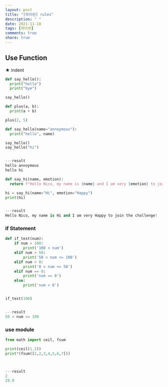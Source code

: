 ```yaml
---
layout: post
title: "[파이썬] rules"
description: " "
date: 2021-11-18
tags: [파이썬]
comments: true
share: true
---
```



Use Function
-----
★ indent      
~~~~~~Python
def say_hello():
  print("hello")
  print("bye")

say_hello()
~~~~~~

~~~~~~Python
def plus(a, b):
  print(a + b)

plus(2, 5)
~~~~~~

~~~~~~Python
def say_hello(name="annoymous"):
  print("hello", name)

say_hello()
say_hello("hi")


---result
hello annoymous
hello hi
~~~~~~

~~~~Python
def say_hi(name, emotion):
  return f"Hello Nico, my name is {name} and I am very {emotion} to join the challenge!"

hi = say_hi(name="Hi", emotion="Happy")
print(hi)


---result
Hello Nico, my name is Hi and I am very Happy to join the challenge!
~~~~

### if Statement

~~~Python
def if_test(num):
    if num > 100:
        print('100 < num')
    elif num > 50:
        print('50 < num <= 100')
    elif num > 0:
        print('0 < num <= 50')
    elif num == 0:
        print('num == 0')
    else:
        print('num < 0')


if_test(100)


---result
50 < num <= 100
~~~

### use module

~~~Python
from math import ceil, fsum

print(ceil(1.2))
print*(fsum([1,2,3,4,5,6,7]))



---result
2
28.0
~~~~~~
